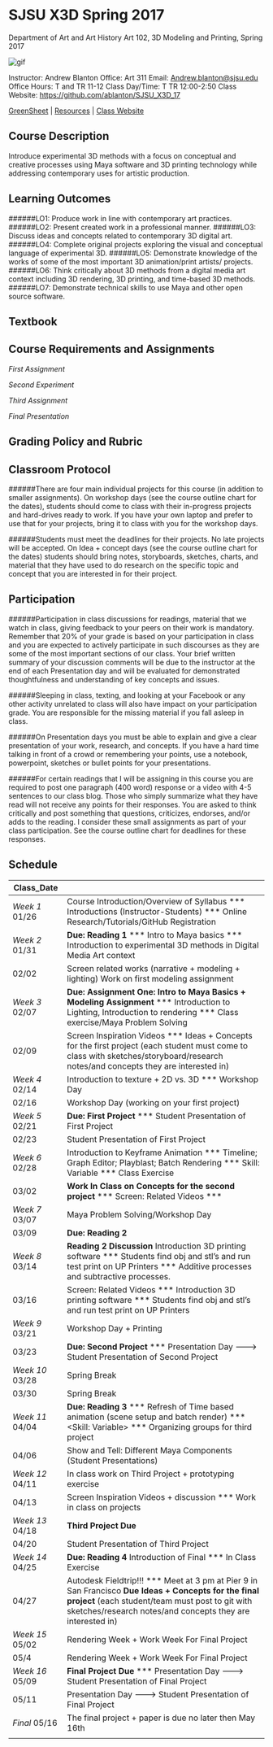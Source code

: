 **SJSU X3D Spring 2017**
======================
Department of Art and Art History
Art 102, 3D Modeling and Printing, Spring 2017

![gif](http://i.imgur.com/TuOehiT.gif)

Instructor: Andrew Blanton
Office: Art 311
Email: Andrew.blanton@sjsu.edu
Office Hours: T and TR 11-12
Class Day/Time: T TR 12:00-2:50
Class Website: https://github.com/ablanton/SJSU_X3D_17

[GreenSheet](https://github.com/ablanton/SJSU_X3D_17/blob/master/GREENSHEET.md) 
| [Resources](https://github.com/ablanton/SJSU_X3D_17/blob/master/RESOURCES.md) 
| [Class Website](https://github.com/ablanton/SJSU_X3D_17)

Course Description
------------------
Introduce experimental 3D methods with a focus on conceptual and creative processes using Maya software and 3D printing technology while addressing contemporary uses for artistic production.

Learning Outcomes
-----------------

######LO1: Produce work in line with contemporary art practices.
######LO2: Present created work in a professional manner.
######LO3: Discuss ideas and concepts related to contemporary 3D digital art.
######LO4: Complete original projects exploring the visual and conceptual language of experimental 3D.
######LO5: Demonstrate knowledge of the works of some of the most important 3D animation/print artists/ projects.
######LO6: Think critically about 3D methods from a digital media art context including 3D rendering, 3D printing, and time-based 3D methods.
######LO7: Demonstrate technical skills to use Maya and other open source software.

Textbook
--------

Course Requirements and Assignments
-----------------------------------

*First Assignment*

*Second Experiment*

*Third Assignment*

*Final Presentation*

Grading Policy and Rubric
-------------------------

Classroom Protocol
------------------

######There are four main individual projects for this course (in addition to smaller assignments). On workshop days (see the course outline chart for the dates), students should come to class with their in-progress projects and hard-drives ready to work. If you have your own laptop and prefer to use that for your projects, bring it to class with you for the workshop days.

######Students must meet the deadlines for their projects. No late projects will be accepted. On Idea + concept days (see the course outline chart for the dates) students should bring notes, storyboards, sketches, charts, and material that they have used to do research on the specific topic and concept that you are interested in for their project.

Participation
-------------

######Participation in class discussions for readings, material that we watch in class, giving feedback to your peers on their work is mandatory. Remember that 20% of your grade is based on your participation in class and you are expected to actively participate in such discourses as they are some of the most important sections of our class. Your brief written summary of your discussion comments will be due to the instructor at the end of each Presentation day and will be evaluated for demonstrated thoughtfulness and understanding of key concepts and issues.

######Sleeping in class, texting, and looking at your Facebook or any other activity unrelated to class will also have impact on your participation grade. You are responsible for the missing material if you fall asleep in class.

######On Presentation days you must be able to explain and give a clear presentation of your work, research, and concepts. If you have a hard time talking in front of a crowd or remembering your points, use a notebook, powerpoint, sketches or bullet points for your presentations.

######For certain readings that I will be assigning in this course you are required to post one paragraph (400 word) response or a video with 4-5 sentences to our class blog. Those who simply summarize what they have read will not receive any points for their responses. You are asked to think critically and post something that questions, criticizes, endorses, and/or adds to the reading. I consider these small assignments as part of your class participation. See the course outline chart for deadlines for these responses.

Schedule
--------

| Class_Date          |                                                                                                                                                                        |
| ------------------- |----------------------------------------------------------------------------------------------------------------------------------------------------------------------|
| *Week 1* 01/26      | Course Introduction/Overview of Syllabus *** Introductions (Instructor-Students) *** Online Research/Tutorials/GitHub Registration                                     |
| *Week 2* 01/31      | **Due: Reading 1** *** Intro to Maya basics *** Introduction to experimental 3D methods in Digital Media Art context                                                        |
| 02/02               | Screen related works (narrative + modeling + lighting) Work on first modeling assignment                                                                               |
| *Week 3* 02/07      | **Due: Assignment One: Intro to Maya Basics + Modeling Assignment** *** Introduction to Lighting, Introduction to rendering *** Class exercise/Maya Problem Solving |
| 02/09               | Screen Inspiration Videos *** Ideas + Concepts for the first project (each student must come to class with sketches/storyboard/research notes/and concepts they are interested in) |
| *Week 4* 02/14      | Introduction to texture + 2D vs. 3D *** Workshop Day |
| 02/16               | Workshop Day (working on your first project) |
| *Week 5* 02/21      | **Due: First Project** *** Student Presentation of First Project |
| 02/23               | Student Presentation of First Project |
| *Week 6* 02/28      | Introduction to Keyframe Animation *** Timeline; Graph Editor; Playblast; Batch Rendering *** Skill: Variable *** Class Exercise |
| 03/02               | **Work In Class on Concepts for the second project** *** Screen: Related Videos *** |
| *Week 7* 03/07      | Maya Problem Solving/Workshop Day |
| 03/09               | **Due: Reading 2** |
| *Week 8* 03/14      | **Reading 2 Discussion** Introduction 3D printing software *** Students find obj and stl’s and run test print on UP Printers *** Additive processes and subtractive processes. |
| 03/16               | Screen: Related Videos *** Introduction 3D printing software *** Students find obj and stl’s and run test print on UP Printers |
| *Week 9* 03/21      | Workshop Day + Printing |
| 03/23               | **Due: Second Project** *** Presentation Day ---> Student Presentation of Second Project |
| *Week 10* 03/28     | Spring Break |
| 03/30               | Spring Break |
| *Week 11* 04/04     | **Due: Reading 3** *** Refresh of Time based animation (scene setup and batch render) *** <Skill: Variable> *** Organizing groups for third project |
| 04/06               | Show and Tell: Different Maya Components  (Student Presentations) |
| *Week 12* 04/11     | In class work on Third Project + prototyping exercise |
| 04/13               | Screen Inspiration Videos + discussion *** Work in class on projects |
| *Week 13* 04/18     |  **Third Project Due** |
| 04/20               | Student Presentation of Third Project |
| *Week 14* 04/25     | **Due: Reading 4** Introduction of Final *** In Class Exercise |
| 04/27               | Autodesk Fieldtrip!!! *** Meet at 3 pm at Pier 9 in San Francisco **Due Ideas + Concepts for the final project** (each student/team must post to git with sketches/research notes/and concepts they are interested in) |
| *Week 15* 05/02     | Rendering Week + Work Week For Final Project |
| 05/4                | Rendering Week + Work Week For Final Project |
| *Week 16* 05/09     | **Final Project Due** *** Presentation Day ---> Student Presentation of Final Project |
| 05/11               | Presentation Day ---> Student Presentation of Final Project |
| *Final*  05/16      | The final project + paper is due no later then May 16th |
|                  |  |